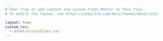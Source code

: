 ```yaml
---
# Feel free to add content and custom Front Matter to this file.
# To modify the layout, see https://jekyllrb.com/docs/themes/#overriding-theme-defaults

layout: home
custom_css:
  - assets/css/styles.css
---
```

